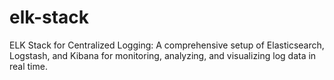 # elk-stack
ELK Stack for Centralized Logging: A comprehensive setup of Elasticsearch, Logstash, and Kibana for monitoring, analyzing, and visualizing log data in real time.
